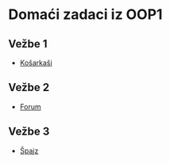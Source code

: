 # Domaći zadaci iz OOP1

## Vežbe 1

- [Košarkaši](./domaci01)

## Vežbe 2

- [Forum](./domaci02)

## Vežbe 3

- [Špajz](./domaci03)
